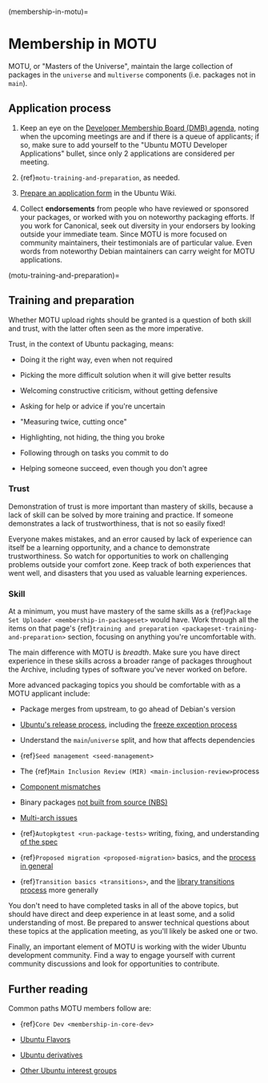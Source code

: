(membership-in-motu)=
# Membership in MOTU

MOTU, or "Masters of the Universe", maintain the large collection of packages
in the `universe` and `multiverse` components (i.e. packages not in `main`).

## Application process

1. Keep an eye on the
   [Developer Membership Board (DMB) agenda](https://wiki.ubuntu.com/DeveloperMembershipBoard/Agenda),
   noting when the upcoming meetings are and if there is a queue of applicants;
   if so, make sure to add yourself to the "Ubuntu MOTU Developer Applications"
   bullet, since only 2 applications are considered per meeting.

1. {ref}`motu-training-and-preparation`, as needed.

1. [Prepare an application form](https://wiki.ubuntu.com/DeveloperMembershipBoard/ApplicationProcess)
   in the Ubuntu Wiki.

1. Collect **endorsements** from people who have reviewed or sponsored your
   packages, or worked with you on noteworthy packaging efforts. If you work
   for Canonical, seek out diversity in your endorsers by looking outside your
   immediate team. Since MOTU is more focused on community maintainers, their
   testimonials are of particular value. Even words from noteworthy Debian
   maintainers can carry weight for MOTU applications.


(motu-training-and-preparation)=
## Training and preparation

Whether MOTU upload rights should be granted is a question of both skill and
trust, with the latter often seen as the more imperative.

Trust, in the context of Ubuntu packaging, means:

* Doing it the right way, even when not required

* Picking the more difficult solution when it will give better results

* Welcoming constructive criticism, without getting defensive

* Asking for help or advice if you're uncertain

* "Measuring twice, cutting once"

* Highlighting, not hiding, the thing you broke

* Following through on tasks you commit to do

* Helping someone succeed, even though you don't agree


### Trust

Demonstration of trust is more important than mastery of skills, because a lack
of skill can be solved by more training and practice. If someone demonstrates a
lack of trustworthiness, that is not so easily fixed! 

Everyone makes mistakes, and an error caused by lack of experience can itself
be a learning opportunity, and a chance to demonstrate trustworthiness. So
watch for opportunities to work on challenging problems outside your comfort
zone. Keep track of both experiences that went well, and disasters that you
used as valuable learning experiences.


### Skill

At a minimum, you must have mastery of the same skills as a
{ref}`Package Set Uploader <membership-in-packageset>` would have. Work through
all the items on that page's
{ref}`training and preparation <packageset-training-and-preparation>` section,
focusing on anything you're uncomfortable with.

The main difference with MOTU is *breadth*. Make sure you have direct experience
in these skills across a broader range of packages throughout the Archive,
including types of software you've never worked on before.

More advanced packaging topics you should be comfortable with as a MOTU applicant include:

* Package merges from upstream, to go ahead of Debian's version

* [Ubuntu's release process](https://wiki.ubuntu.com/UbuntuDevelopment/ReleaseProcess),
  including the
  [freeze exception process](https://wiki.ubuntu.com/FreezeExceptionProcess)
* Understand the `main`/`universe` split, and how that affects dependencies

* {ref}`Seed management <seed-management>`

* The {ref}`Main Inclusion Review (MIR) <main-inclusion-review>`process

* [Component mismatches](https://ubuntu-archive-team.ubuntu.com/component-mismatches-proposed.html)

* Binary packages
  [not built from source (NBS)](https://ubuntu-archive-team.ubuntu.com/nbs.html)

* [Multi-arch issues](https://wiki.ubuntu.com/MultiarchCross)

* {ref}`Autopkgtest <run-package-tests>` writing, fixing, and understanding
  [of the spec](https://salsa.debian.org/ci-team/autopkgtest/-/blob/master/doc/README.package-tests.rst)

* {ref}`Proposed migration <proposed-migration>` basics, and the
  [process in general](https://wiki.ubuntu.com/ProposedMigration)

* {ref}`Transition basics <transitions>`, and the
  [library transitions process](https://ubuntu-archive-team.ubuntu.com/transitions/) 
  more generally

You don't need to have completed tasks in all of the above topics, but should
have direct and deep experience in at least some, and a solid understanding of
most. Be prepared to answer technical questions about these topics at the
application meeting, as you'll likely be asked one or two.

Finally, an important element of MOTU is working with the wider Ubuntu
development community. Find a way to engage yourself with current community
discussions and look for opportunities to contribute.


## Further reading

Common paths MOTU members follow are:

* {ref}`Core Dev <membership-in-core-dev>`

* [Ubuntu Flavors](https://wiki.ubuntu.com/UbuntuFlavors)

* [Ubuntu derivatives](https://wiki.ubuntu.com/DerivativeTeam/Derivatives)

* [Other Ubuntu interest groups](https://wiki.ubuntu.com/Teams)

